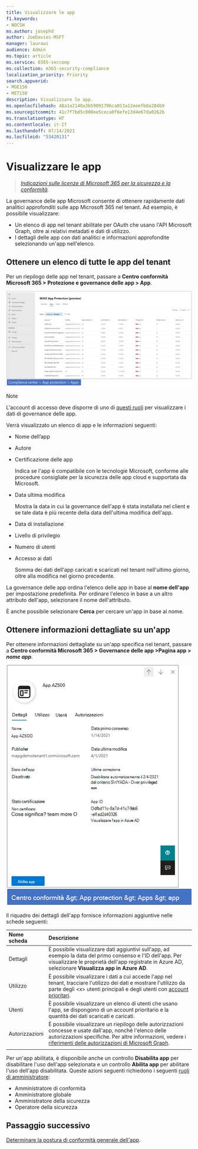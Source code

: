 ```yaml
---
title: Visualizzare le app
f1.keywords:
- NOCSH
ms.author: josephd
author: JoeDavies-MSFT
manager: laurawi
audience: Admin
ms.topic: article
ms.service: O365-seccomp
ms.collection: m365-security-compliance
localization_priority: Priority
search.appverid:
- MOE150
- MET150
description: Visualizzare le app.
ms.openlocfilehash: 48a1a2140a3b59091796ca013a12eeefb8a284b9
ms.sourcegitcommit: 41c7f7bd5c808ee5ceca0f6efe13d4e67da0262b
ms.translationtype: HT
ms.contentlocale: it-IT
ms.lasthandoff: 07/14/2021
ms.locfileid: "53420131"
---
```

# <a name="view-your-apps"></a>Visualizzare le app

>*[Indicazioni sulle licenze di Microsoft 365 per la sicurezza e la conformità](https://aka.ms/ComplianceSD).*

La governance delle app Microsoft consente di ottenere rapidamente dati analitici approfonditi sulle app Microsoft 365 nel tenant. Ad esempio, è possibile visualizzare:

- Un elenco di app nel tenant abilitate per OAuth che usano l'API Microsoft Graph, oltre ai relativi metadati e dati di utilizzo.
- I dettagli delle app con dati analitici e informazioni approfondite selezionando un'app nell'elenco.

## <a name="getting-a-list-of-all-the-apps-in-your-tenant"></a>Ottenere un elenco di tutte le app del tenant

Per un riepilogo delle app nel tenant, passare a **Centro conformità Microsoft 365 > Protezione e governance delle app > App**.

![Pagina di riepilogo dell'app MAPG nel Centro conformità Microsoft 365](..\media\manage-app-protection-governance\mapg-cc-apps.png)

>[!Note]
> L'account di accesso deve disporre di uno di [questi ruoli](app-governance-get-started.md#administrator-roles) per visualizzare i dati di governance delle app.
>

Verrà visualizzato un elenco di app e le informazioni seguenti:

- Nome dell’app
- Autore
- Certificazione delle app

  Indica se l'app è compatibile con le tecnologie Microsoft, conforme alle procedure consigliate per la sicurezza delle app cloud e supportata da Microsoft.

- Data ultima modifica

  Mostra la data in cui la governance dell'app è stata installata nel client e se tale data è più recente della data dell'ultima modifica dell'app.

- Data di installazione
- Livello di privilegio
- Numero di utenti
- Accesso ai dati

  Somma dei dati dell'app caricati e scaricati nel tenant nell'ultimo giorno, oltre alla modifica nel giorno precedente.

La governance delle app ordina l'elenco delle app in base al **nome dell'app** per impostazione predefinita. Per ordinare l'elenco in base a un altro attributo dell'app, selezionare il nome dell'attributo.

È anche possibile selezionare **Cerca** per cercare un'app in base al nome.

## <a name="getting-detailed-information-on-an-app"></a>Ottenere informazioni dettagliate su un'app

Per ottenere informazioni dettagliate su un'app specifica nel tenant, passare a **Centro conformità Microsoft 365 > Governance delle app >Pagina app > *nome app***.

![Riquadro dei dettagli dell'app di governance delle app nel Centro conformità Microsoft 365](..\media\manage-app-protection-governance\mapg-cc-apps-app.png)

Il riquadro dei dettagli dell'app fornisce informazioni aggiuntive nelle schede seguenti:

| Nome scheda | Descrizione |
|:-------|:-----|
| Dettagli | È possibile visualizzare dati aggiuntivi sull'app, ad esempio la data del primo consenso e l'ID dell'app. Per visualizzare le proprietà dell'app registrate in Azure AD, selezionare **Visualizza app in Azure AD**. |
| Utilizzo | È possibile visualizzare i dati a cui accede l'app nel tenant, tracciare l'utilizzo dei dati e mostrare l'utilizzo da parte degli \<x> utenti principali e degli utenti con [account prioritari](/microsoft-365/admin/setup/priority-accounts). |
| Utenti | È possibile visualizzare un elenco di utenti che usano l'app, se dispongono di un account prioritario e la quantità dei dati scaricati e caricati. |
| Autorizzazioni | È possibile visualizzare un riepilogo delle autorizzazioni concesse e usate dall'app, nonché l'elenco delle autorizzazioni specifiche. Per altre informazioni, vedere i [riferimenti delle autorizzazioni di Microsoft Graph](/graph/permissions-reference). |
|||

Per un'app abilitata, è disponibile anche un controllo **Disabilita app** per disabilitare l'uso dell'app selezionata e un controllo **Abilita app** per abilitare l'uso dell'app disabilitata. Queste azioni seguenti richiedono i seguenti [ruoli di amministratore](app-governance-get-started.md#administrator-roles):

- Amministratore di conformità
- Amministratore globale
- Amministratore della sicurezza
- Operatore della sicurezza

## <a name="next-step"></a>Passaggio successivo

[Determinare la postura di conformità generale dell'app](app-governance-visibility-insights-compliance-posture.md).
